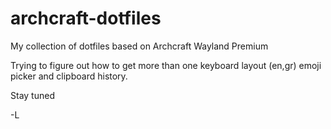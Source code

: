 # archcraft-dotfiles
My collection of dotfiles based on Archcraft Wayland Premium

Trying to figure out how to get more than one keyboard layout (en,gr) emoji picker and clipboard history.

Stay tuned

-L